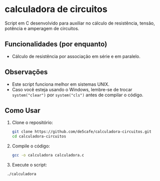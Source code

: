 # calculadora de circuitos

Script em C desenvolvido para auxiliar no cálculo de resistência, tensão, potência e amperagem de circuitos.

## Funcionalidades (por enquanto)

- Cálculo de resistência por associação em série e em paralelo.

## Observações

- Este script funciona melhor em sistemas UNIX. 
- Caso você esteja usando o Windows, lembre-se de trocar `system("clear")` por `system("cls")` antes de compilar o código.

## Como Usar

1. Clone o repositório:
   ```bash
   git clone https://github.com/de5cafe/calculadora-circuitos.git
   cd calculadora-circuitos
   ```
2. Compile o código:
   ```bash
   gcc -o calculadora calculadora.c
    ```
3. Execute o script:
  ```bash
   ./calculadora
  ```
